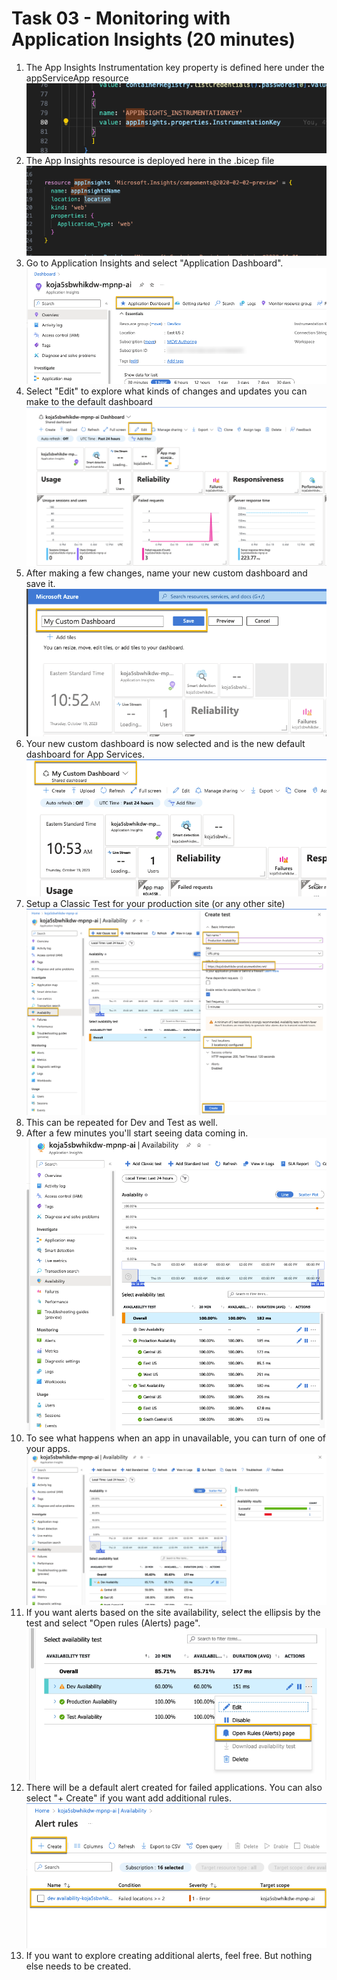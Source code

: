 # Task 03 - Monitoring with Application Insights (20 minutes)

1. The App Insights Instrumentation key property is defined here under the appServiceApp resource
   ![App Insights Instrumentation Key in the .bicep code](../Media/AppInsightsInstrumentationKey.png)
2. The App Insights resource is deployed here in the .bicep file
   ![App Insights Resource node in the .bicep file](../Media/AppInsightsNode.png)
3. Go to Application Insights and select "Application Dashboard".
   ![Select Application Dashboard](../Media/ApplicationDashboard.png)
4. Select "Edit" to explore what kinds of changes and updates you can make to the default dashboard
   ![Select Edit dashboard](../Media/EditDashboard.png)
5. After making a few changes, name your new custom dashboard and save it.
   ![Name and save your custom dashboard](../Media/NameAndSaveDashboard.png)
6. Your new custom dashboard is now selected and is the new default dashboard for App Services.
   ![Your new custom dashboard is selected](../Media/NewCustomDashboard.png)
7. Setup a Classic Test for your production site (or any other site)
   ![Setup the classic test](../Media/ClassicAvailabilityTest.png)
8. This can be repeated for Dev and Test as well.
9. After a few minutes you'll start seeing data coming in.
    ![Apps with successful availability test](../Media/AppsAvailable.png)
10. To see what happens when an app in unavailable, you can turn of one of your apps.
    ![Failed App Test](../Media/FailedAppTest.png)
11. If you want alerts based on the site availability, select the ellipsis by the test and select "Open rules (Alerts) page".
    ![Open the availability alerts](../Media/OpenAlertsPage.png)
12. There will be a default alert created for failed applications. You can also select "+ Create" if you want add additional rules.
    ![Application Alerts](../Media/ApplicationAlerts.png)
13. If you want to explore creating additional alerts, feel free. But nothing else needs to be created.